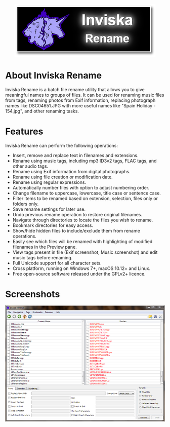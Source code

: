 <div align="center">
  <img src="InviskaRename/Resources/HelpAboutBanner.png" title="Banner" alt="Banner" />
</div>

# About Inviska Rename

Inviska Rename is a batch file rename utility that allows you to give meaningful names to groups of files. It can be used for renaming music files from tags, renaming photos from Exif information, replacing photograph names like DSC04651.JPG with more useful names like "Spain Holiday - 154.jpg", and other renaming tasks.

# Features

Inviska Rename can perform the following operations:

* Insert, remove and replace text in filenames and extensions.
* Rename using music tags, including mp3 ID3v2 tags, FLAC tags, and other audio tags.
* Rename using Exif information from digital photographs.
* Rename using file creation or modification date.
* Rename using regular expressions.
* Automatically number files with option to adjust numbering order.
* Change filename to uppercase, lowercase, title case or sentence case.
* Filter items to be renamed based on extension, selection, files only or folders only.
* Save rename settings for later use.
* Undo previous rename operation to restore original filenames.
* Navigate through directories to locate the files you wish to rename.
* Bookmark directories for easy access.
* Show/hide hidden files to include/exclude them from rename operations.
* Easily see which files will be renamed with highlighting of modified filenames in the Preview pane.
* View tags present in file (Exif screenshot, Music screenshot) and edit music tags before renaming.
* Full Unicode support for all character sets.
* Cross platform, running on Windows 7+, macOS 10.12+ and Linux.
* Free open-source software released under the GPLv2+ licence.

# Screenshots

<div align="center">
  <img src="Screenshots/Home.png" title="Screenshots" alt="Screenshots" />
</div>
